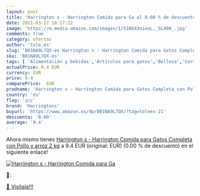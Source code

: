 ```yaml
---
layout: post
title: 'Harrington s - Harrington Comida para Ga al 0.00 % de descuento'
date: 2021-03-17 18:17:22
image: 'https://m.media-amazon.com/images/I/51N543nieeL._SL400_.jpg'
comments: true
category: ofertas
author: 'tole.es'
slug: 'B01NA9L7QX-es Harrington s - Harrington Comida para Gatos Completa con...'
sku: 'B01NA9L7QX-es'
tags: [ 'Alimentación y bebidas','Artículos para gatos','Belleza','Cervezas','Cervezas, vinos y licores','Comida húmeda para gatos','Comida para gatos','Decoración del hogar','Geles y espumas para limpieza facial','Hogar y cocina','Limpiadores faciales','Productos para el cuidado de la cara','Productos para el cuidado de la piel','Productos para mascotas','Velas','Velas en frasco','Velas y candelabros','Vinos','Vinos blancos','arroz','harringtons', ]
actualPrice: 9.4 EUR
currency: EUR
price: 9.4
comparePrice:  EUR
prodname: 'Harrington s - Harrington Comida para Gatos Completa con Pollo y arroz  2 kg'
country: 'es'
flag: '🇪🇸'
brand: 'Harringtons'
buyurl: 'https://www.amazon.es/dp/B01NA9L7QX/?tag=tolees-21'
descuento: '0.00'
average: '9.4'
---
```


Ahora mismo tienes [Harrington s - Harrington Comida para Gatos Completa con Pollo y arroz  2 kg](https://www.amazon.es/dp/B01NA9L7QX/?tag=tolees-21) a 9.4 EUR (original:  EUR) (0.00 %  de descuento) en el siguiente enlace!

[![Harrington s - Harrington Comida para Ga](https://m.media-amazon.com/images/I/51N543nieeL._SL400_.jpg)](https://www.amazon.es/dp/B01NA9L7QX/?tag=tolees-21)

🔎:


[🛒 Visítala!!!](https://www.amazon.es/dp/B01NA9L7QX/?tag=tolees-21)
